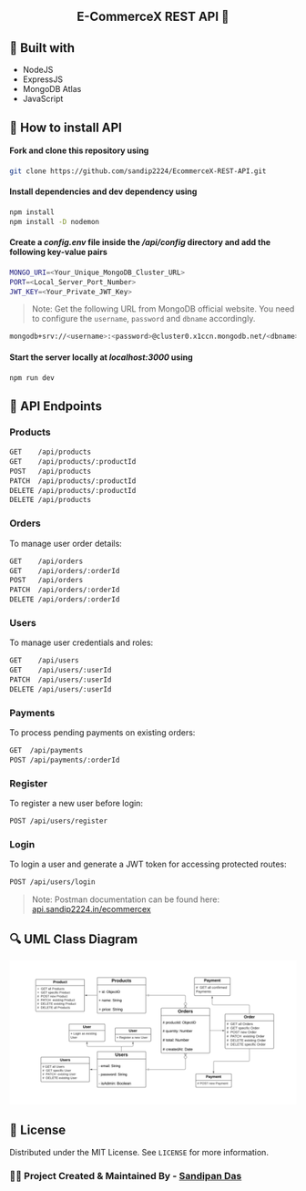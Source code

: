 <h2 align="center">E-CommerceX REST API 🛒</h2>

## 🔄 Built with

- NodeJS
- ExpressJS
- MongoDB Atlas
- JavaScript

## 🚩 How to install API

#### Fork and clone this repository using

   ```bash
   git clone https://github.com/sandip2224/EcommerceX-REST-API.git
   ```   
#### Install dependencies and dev dependency using

   ```bash
   npm install
   npm install -D nodemon
   ```  

#### Create a _config.env_ file inside the _/api/config_ directory and add the following key-value pairs

   ```bash
   MONGO_URI=<Your_Unique_MongoDB_Cluster_URL>
   PORT=<Local_Server_Port_Number>
   JWT_KEY=<Your_Private_JWT_Key>
   ```  
   > Note: Get the following URL from MongoDB official website. You need to configure the `username`, `password` and `dbname` accordingly.
   ```bash
   mongodb+srv://<username>:<password>@cluster0.x1ccn.mongodb.net/<dbname>?retryWrites=true&w=majority
   ```

 #### Start the server locally at _localhost:3000_ using

   ```bash
   npm run dev
   ```
   
## 🔱 API Endpoints

### Products

```bash
GET    /api/products
GET    /api/products/:productId
POST   /api/products
PATCH  /api/products/:productId
DELETE /api/products/:productId
DELETE /api/products
```

### Orders
To manage user order details:

```bash
GET    /api/orders
GET    /api/orders/:orderId
POST   /api/orders
PATCH  /api/orders/:orderId
DELETE /api/orders/:orderId
```

### Users
To manage user credentials and roles:

```bash
GET    /api/users
GET    /api/users/:userId
PATCH  /api/users/:userId
DELETE /api/users/:userId
```

### Payments
To process pending payments on existing orders:

```bash
GET  /api/payments
POST /api/payments/:orderId
```

### Register
To register a new user before login:

```bash
POST /api/users/register
```

### Login
To login a user and generate a JWT token for accessing protected routes:

```bash
POST /api/users/login
```
> Note: Postman documentation can be found here: [api.sandip2224.in/ecommercex](https://documenter.getpostman.com/view/12943951/UV5WCHo2)

## 🔍 UML Class Diagram

![UML Diagram](media/uml.png)

## 🎴 License

Distributed under the MIT License. See `LICENSE` for more information.

### 👩‍💻 Project Created & Maintained By - [Sandipan Das](https://linkedin.com/in/sandipan0164)
